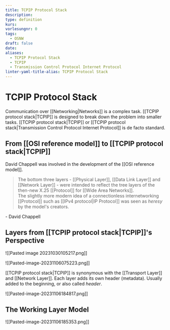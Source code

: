 ```yaml
---
title: TCPIP Protocol Stack
description: 
type: definition
kurs: 
vorlesungnr: 0
tags:
  - OSNW
draft: false
date: 
aliases:
  - TCPIP Protocol Stack
  - TCPIP
  - Transmission Control Protocol Internet Protocol
linter-yaml-title-alias: TCPIP Protocol Stack
---
```


# TCPIP Protocol Stack

Communication over [[Networking|Networks]] is a complex task. [[TCPIP protocol stack|TCPIP]] is designed to break down the problem into smaller tasks. [[TCPIP protocol stack|TCPIP]] or [[TCPIP protocol stack|Transmission Control Protocol Internet Protocol]] is de facto standard.

## From [[OSI reference model]] to [[TCPIP protocol stack|TCPIP]]

David Chappell was involved in the development of the [[OSI reference model]].

> The bottom three layers - [[Physical Layer]], [[Data Link Layer]] and [[Network Layer]] - were intended to reflect the tree layers of the then-new X.25 [[Protocol]] for [[Wide Area Networks]].  
> The slightly more modern idea of a connectionless internetworking [[Protocol]] such as [[IPv4 protocol|IP Protocol]] was seen as *heresy* by the model's creators.

\- David Chappell

## Layers from [[TCPIP protocol stack|TCPIP]]'s Perspective

![[Pasted image 20231030105217.png]]

![[Pasted-image-20231106075223.png]]

[[TCPIP protocol stack|TCPIP]] is synonymous with the [[Transport Layer]] and [[Network Layer]]. Each layer adds its own header (metadata). Usually added to the beginning, or also called *header*.

![[Pasted-image-20231106184817.png]]

## The Working Layer Model

![[Pasted-image-20231106185353.png]]